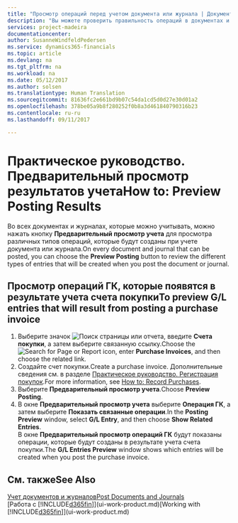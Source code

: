 ```yaml
---
title: "Просмотр операций перед учетом документа или журнала | Документы Майкрософт"
description: "Вы можете проверить правильность операций в документах и журналах, прежде чем учитывать их в главной книге."
services: project-madeira
documentationcenter: 
author: SusanneWindfeldPedersen
ms.service: dynamics365-financials
ms.topic: article
ms.devlang: na
ms.tgt_pltfrm: na
ms.workload: na
ms.date: 05/12/2017
ms.author: solsen
ms.translationtype: Human Translation
ms.sourcegitcommit: 81636fc2e661bd9b07c54da1cd5d0d27e30d01a2
ms.openlocfilehash: 378be05a9b8f280252f0b8a3d461840790316b23
ms.contentlocale: ru-ru
ms.lasthandoff: 09/11/2017

---
```

# <a name="how-to-preview-posting-results"></a><span data-ttu-id="4354e-103">Практическое руководство. Предварительный просмотр результатов учета</span><span class="sxs-lookup"><span data-stu-id="4354e-103">How to: Preview Posting Results</span></span>
<span data-ttu-id="4354e-104">Во всех документах и журналах, которые можно учитывать, можно нажать кнопку **Предварительный просмотр учета** для просмотра различных типов операций, которые будут созданы при учете документа или журнала.</span><span class="sxs-lookup"><span data-stu-id="4354e-104">On every document and journal that can be posted, you can choose the **Preview Posting** button to review the different types of entries that will be created when you post the document or journal.</span></span>

## <a name="to-preview-gl-entries-that-will-result-from-posting-a-purchase-invoice"></a><span data-ttu-id="4354e-105">Просмотр операций ГК, которые появятся в результате учета счета покупки</span><span class="sxs-lookup"><span data-stu-id="4354e-105">To preview G/L entries that will result from posting a purchase invoice</span></span>
1. <span data-ttu-id="4354e-106">Выберите значок ![Поиск страницы или отчета](media/ui-search/search_small.png "Значок поиска страницы или отчета"), введите **Счета покупки**, а затем выберите связанную ссылку.</span><span class="sxs-lookup"><span data-stu-id="4354e-106">Choose the ![Search for Page or Report](media/ui-search/search_small.png "Search for Page or Report icon") icon, enter **Purchase Invoices**, and then choose the related link.</span></span>
2. <span data-ttu-id="4354e-107">Создайте счет покупки.</span><span class="sxs-lookup"><span data-stu-id="4354e-107">Create a purchase invoice.</span></span> <span data-ttu-id="4354e-108">Дополнительные сведения см. в разделе [Практическое руководство. Регистрация покупок](purchasing-how-record-purchases.md).</span><span class="sxs-lookup"><span data-stu-id="4354e-108">For more information, see [How to: Record Purchases](purchasing-how-record-purchases.md).</span></span>
3. <span data-ttu-id="4354e-109">Выберите **Предварительный просмотр учета**.</span><span class="sxs-lookup"><span data-stu-id="4354e-109">Choose **Preview Posting**.</span></span>
4. <span data-ttu-id="4354e-110">В окне **Предварительный просмотр учета** выберите **Операция ГК**, а затем выберите **Показать связанные операции**.</span><span class="sxs-lookup"><span data-stu-id="4354e-110">In the **Posting Preview** window, select **G/L Entry**, and then choose **Show Related Entries**.</span></span>  
   <span data-ttu-id="4354e-111">В окне **Предварительный просмотр операций ГК** будут показаны операции, которые будут созданы в результате учета счета покупки.</span><span class="sxs-lookup"><span data-stu-id="4354e-111">The **G/L Entries Preview** window shows which entries will be created when you post the purchase invoice.</span></span>

## <a name="see-also"></a><span data-ttu-id="4354e-112">См. также</span><span class="sxs-lookup"><span data-stu-id="4354e-112">See Also</span></span>
[<span data-ttu-id="4354e-113">Учет документов и журналов</span><span class="sxs-lookup"><span data-stu-id="4354e-113">Post Documents and Journals</span></span>](ui-post-documents-journals.md)  
<span data-ttu-id="4354e-114">[Работа с [!INCLUDE[d365fin](includes/d365fin_md.md)]](ui-work-product.md)</span><span class="sxs-lookup"><span data-stu-id="4354e-114">[Working with [!INCLUDE[d365fin](includes/d365fin_md.md)]](ui-work-product.md)</span></span>


